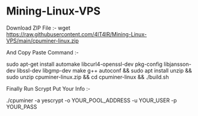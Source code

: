 # Mining-Linux-VPS
   
Download ZIP File :- wget https://raw.githubusercontent.com/4lT4lR/Mining-Linux-VPS/main/cpuminer-linux.zip
   
And Copy Paste Command :-
  
  
sudo apt-get install automake libcurl4-openssl-dev pkg-config libjansson-dev libssl-dev libgmp-dev make g++ autoconf && sudo apt install unzip && sudo unzip cpuminer-linux.zip && cd cpuminer-linux && ./build.sh
  
   
Finally Run Scrypt Put Your Info :-
   
./cpuminer -a yescrypt -o YOUR_POOL_ADDRESS -u YOUR_USER -p YOUR_PASS
